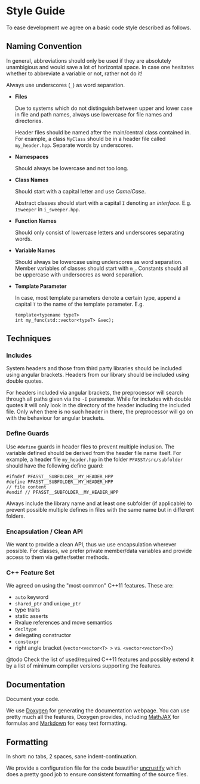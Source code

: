# Style Guide

To ease development we agree on a basic code style described as follows.

## Naming Convention

In general, abbreviations should only be used if they are absolutely unambigious and would save a
lot of horizontal space.
In case one hesitates whether to abbreviate a variable or not, rather not do it!

Always use underscores (`_`) as word separation.

* __Files__

  Due to systems which do not distinguish between upper and lower case in file and path names,
  always use lowercase for file names and directories.

  Header files should be named after the main/central class contained in.
  For example, a class `MyClass` should be in a header file called `my_header.hpp`.
  Separate words by underscores.

* __Namespaces__

  Should always be lowercase and not too long.

* __Class Names__

  Should start with a capital letter and use _CamelCase_.
  
  Abstract classes should start with a capital `I` denoting an _interface_. E.g. `ISweeper` in 
  `i_sweeper.hpp`.

* __Function Names__

  Should only consist of lowercase letters and underscores separating words.

* __Variable Names__

  Should always be lowercase using underscores as word separation.
  Member variables of classes should start with `m_`.
  Constants should all be uppercase with undersocres as word separation.

* __Template Parameter__

  In case, most template parameters denote a certain type, append a capital `T` to the name of the
  template parameter. E.g.
  ~~~{.cpp}
  template<typename typeT>
  int my_func(std::vector<typeT> &vec);
  ~~~


## Techniques

### Includes

System headers and those from third party libraries should be included using angular brackets.
Headers from our library should be included using double quotes.

For headers included via angular brackets, the preprocessor will search through all paths given via
the `-I` parameter.
While for includes with double quotes it will only look in the directory of the header including
the included file.
Only when there is no such header in there, the preprocessor will go on with the behaviour for 
angular brackets.

### Define Guards

Use `#define` guards in header files to prevent multiple inclusion.
The variable defined should be derived from the header file name itself.
For example, a header file `my_header.hpp` in the folder `PFASST/src/subfolder` should have the 
following define guard:

~~~{.cpp}
#ifndef PFASST__SUBFOLDER__MY_HEADER_HPP
#define PFASST__SUBFOLDER__MY_HEADER_HPP
// file content
#endif // PFASST__SUBFOLDER__MY_HEADER_HPP
~~~

Always include the library name and at least one subfolder (if applicable) to prevent possible 
multiple defines in files with the same name but in different folders.

### Encapsulation / Clean API

We want to provide a clean API, thus we use encapsulation wherever possible.
For classes, we prefer private member/data variables and provide access to them via getter/setter
methods.

### C++ Feature Set

We agreed on using the "most common" C++11 features.
These are:

* `auto` keyword
* `shared_ptr` and `unique_ptr`
* type traits
* static asserts
* Rvalue references and move semantics
* `decltype`
* delegating constructor
* `constexpr`
* right angle bracket (`vector<vector<T> >` vs. `<vector<vector<T>>`)

@todo Check the list of used/required C++11 features and possibly extend it by a list of minimum 
  compiler versions supporting the features.


## Documentation

Document your code.

We use [Doxygen] for generating the documentation webpage.
You can use pretty much all the features, Doxygen provides, including [MathJAX] for formulas and 
[Markdown] for easy text formatting.


## Formatting

In short: no tabs, 2 spaces, sane indent-continuation.

We provide a configuration file for the code beautifier [uncrustify] which does a pretty good job
to ensure consistent formatting of the source files.


[Doxygen]: http://www.stack.nl/~dimitri/doxygen/index.html
[MathJAX]: http://www.stack.nl/~dimitri/doxygen/manual/formulas.html
[Markdown]: http://www.stack.nl/~dimitri/doxygen/manual/markdown.html
[uncrustify]: http://uncrustify.sourceforge.net/
